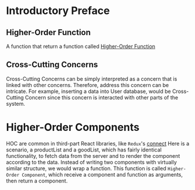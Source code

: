 # Introductory Preface

## Higher-Order Function
A function that return a function called [Higher-Order Function](https://developer.mozilla.org/en-US/docs/Glossary/First-class_Function)

## Cross-Cutting Concerns
Cross-Cutting Concerns can be simply interpreted as a concern that is linked with other concerns. Therefore, address this concern can be intricate. For example, inserting a data into User database, would be Cross-Cutting Concern since this concern is interacted with other parts of the system.

# Higher-Order Components
HOC are common in third-part React libraries, like `Redux`'s [connect](https://github.com/reactjs/react-redux/blob/master/docs/api.md#connectmapstatetoprops-mapdispatchtoprops-mergeprops-options)
Here is a scenario, a productList and a goodList, which has fairly identical functionality, to fetch data from the server and to render the component according to the data. Instead of writing two components with virtually similar structure, we would wrap a function. This function is called `Higher-Order Component`, which receive a component and function as arguments, then return a component.